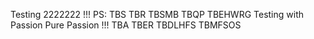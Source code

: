Testing 2222222 !!!
PS: TBS TBR TBSMB
TBQP TBEHWRG
Testing with Passion Pure Passion !!!
TBA TBER TBDLHFS TBMFSOS
  